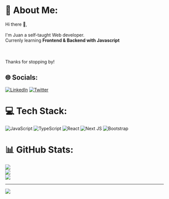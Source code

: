 

<!--
**jcortes009/jcortes009** is a ✨ _special_ ✨ repository because its `README.md` (this file) appears on your GitHub profile.

Here are some ideas to get you started:

- 🔭 I’m currently working on ...
- 🌱 I’m currently learning ...
- 👯 I’m looking to collaborate on ...
- 🤔 I’m looking for help with ...
- 💬 Ask me about ...
- 📫 How to reach me: ...
- 😄 Pronouns: ...
- ⚡ Fun fact: ...
- [![Instagram](https://img.shields.io/badge/Instagram-%23E4405F.svg?logo=Instagram&logoColor=white)](https://instagram.com/@jcortes209)
![Vue.js](https://img.shields.io/badge/vuejs-%2335495e.svg?style=for-the-badge&logo=vuedotjs&logoColor=%234FC08D) ![Java](https://img.shields.io/badge/java-%23ED8B00.svg?style=for-the-badge&logo=java&logoColor=white)
-->
# 💫 About Me:
Hi there 👋,  <br><br>I'm Juan a self-taught Web developer.<br>Currenly learning **Frontend & Backend with Javascript**<br><br><br><br>Thanks for stopping by!


## 🌐 Socials:
 [![LinkedIn](https://img.shields.io/badge/LinkedIn-%230077B5.svg?logo=linkedin&logoColor=white)](https://linkedin.com/in/https://www.linkedin.com/in/juan-pablo-cortes/) [![Twitter](https://img.shields.io/badge/Twitter-%231DA1F2.svg?logo=Twitter&logoColor=white)](https://twitter.com/@jcortes209) 

# 💻 Tech Stack:
![JavaScript](https://img.shields.io/badge/javascript-%23323330.svg?style=for-the-badge&logo=javascript&logoColor=%23F7DF1E) ![TypeScript](https://img.shields.io/badge/typescript-%23007ACC.svg?style=for-the-badge&logo=typescript&logoColor=white) ![React](https://img.shields.io/badge/react-%2320232a.svg?style=for-the-badge&logo=react&logoColor=%2361DAFB) ![Next JS](https://img.shields.io/badge/Next-black?style=for-the-badge&logo=next.js&logoColor=white) ![Bootstrap](https://img.shields.io/badge/bootstrap-%23563D7C.svg?style=for-the-badge&logo=bootstrap&logoColor=white)
# 📊 GitHub Stats:
![](https://github-readme-stats.vercel.app/api?username=jp-cortes&theme=gruvbox&hide_border=false&include_all_commits=false&count_private=false)<br/>
![](https://github-readme-streak-stats.herokuapp.com/?user=jp-cortes&theme=gruvbox&hide_border=false)<br/>
![](https://github-readme-stats.vercel.app/api/top-langs/?username=jp-cortes&theme=gruvbox&hide_border=false&include_all_commits=false&count_private=false&layout=compact) 

---
[![](https://visitcount.itsvg.in/api?id=jcortes009&icon=0&color=0)](https://visitcount.itsvg.in)

<!-- Proudly created with GPRM ( https://gprm.itsvg.in ) -->
